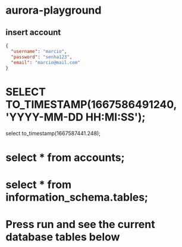 # aurora-playground

## insert account
```json
{
  "username": "marcio",
  "password": "senha123",
  "email": "marcio@mail.com"
}
```

# SELECT TO_TIMESTAMP(1667586491240, 'YYYY-MM-DD HH:MI:SS');
select to_timestamp(1667587441.248);
# select * from accounts;
# select * from information_schema.tables;
# Press run and see the current database tables below